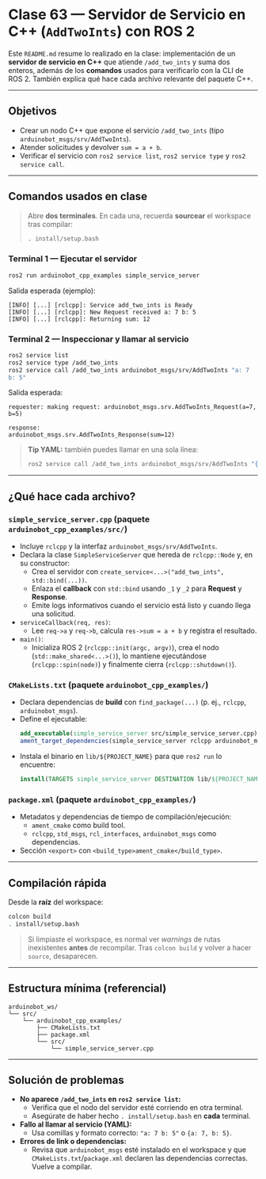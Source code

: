 # Clase 63 — Servidor de Servicio en C++ (`AddTwoInts`) con ROS 2

Este `README.md` resume lo realizado en la clase: implementación de un **servidor de servicio en C++**
que atiende `/add_two_ints` y suma dos enteros, además de los **comandos** usados para verificarlo con la CLI de ROS 2.
También explica qué hace cada archivo relevante del paquete C++.

---

## Objetivos
- Crear un nodo C++ que expone el servicio `/add_two_ints` (tipo `arduinobot_msgs/srv/AddTwoInts`).
- Atender solicitudes y devolver `sum = a + b`.
- Verificar el servicio con `ros2 service list`, `ros2 service type` y `ros2 service call`.

---

## Comandos usados en clase

> Abre **dos terminales**. En cada una, recuerda **sourc‍ear** el workspace tras compilar:
> ```bash
> . install/setup.bash
> ```

### Terminal 1 — Ejecutar el servidor
```bash
ros2 run arduinobot_cpp_examples simple_service_server
```
Salida esperada (ejemplo):
```
[INFO] [...] [rclcpp]: Service add_two_ints is Ready
[INFO] [...] [rclcpp]: New Request received a: 7 b: 5
[INFO] [...] [rclcpp]: Returning sum: 12
```

### Terminal 2 — Inspeccionar y llamar al servicio
```bash
ros2 service list
ros2 service type /add_two_ints
ros2 service call /add_two_ints arduinobot_msgs/srv/AddTwoInts "a: 7
b: 5"
```
Salida esperada:
```
requester: making request: arduinobot_msgs.srv.AddTwoInts_Request(a=7, b=5)

response:
arduinobot_msgs.srv.AddTwoInts_Response(sum=12)
```

> **Tip YAML:** también puedes llamar en una sola línea:
> ```bash
> ros2 service call /add_two_ints arduinobot_msgs/srv/AddTwoInts "{a: 7, b: 5}"
> ```

---

## ¿Qué hace cada archivo?

### `simple_service_server.cpp` (paquete `arduinobot_cpp_examples/src/`)
- Incluye `rclcpp` y la interfaz `arduinobot_msgs/srv/AddTwoInts`.
- Declara la clase `SimpleServiceServer` que hereda de `rclcpp::Node` y, en su constructor:
  - Crea el servidor con `create_service<...>("add_two_ints", std::bind(...))`.
  - Enlaza el **callback** con `std::bind` usando `_1` y `_2` para **Request** y **Response**.
  - Emite logs informativos cuando el servicio está listo y cuando llega una solicitud.
- `serviceCallback(req, res)`:
  - Lee `req->a` y `req->b`, calcula `res->sum = a + b` y registra el resultado.
- `main()`:
  - Inicializa ROS 2 (`rclcpp::init(argc, argv)`), crea el nodo (`std::make_shared<...>()`),
    lo mantiene ejecutándose (`rclcpp::spin(node)`) y finalmente cierra (`rclcpp::shutdown()`).

### `CMakeLists.txt` (paquete `arduinobot_cpp_examples/`)
- Declara dependencias de **build** con `find_package(...)` (p. ej., `rclcpp`, `arduinobot_msgs`).  
- Define el ejecutable:
  ```cmake
  add_executable(simple_service_server src/simple_service_server.cpp)
  ament_target_dependencies(simple_service_server rclcpp arduinobot_msgs)
  ```
- Instala el binario en `lib/${PROJECT_NAME}` para que `ros2 run` lo encuentre:
  ```cmake
  install(TARGETS simple_service_server DESTINATION lib/${PROJECT_NAME})
  ```

### `package.xml` (paquete `arduinobot_cpp_examples/`)
- Metadatos y dependencias de tiempo de compilación/ejecución:
  - `ament_cmake` como build tool.
  - `rclcpp`, `std_msgs`, `rcl_interfaces`, `arduinobot_msgs` como dependencias.
- Sección `<export>` con `<build_type>ament_cmake</build_type>`.

---

## Compilación rápida
Desde la **raíz** del workspace:
```bash
colcon build
. install/setup.bash
```
> Si limpiaste el workspace, es normal ver *warnings* de rutas inexistentes **antes** de recompilar.
> Tras `colcon build` y volver a hacer `source`, desaparecen.

---

## Estructura mínima (referencial)
```
arduinobot_ws/
└── src/
    └── arduinobot_cpp_examples/
        ├── CMakeLists.txt
        ├── package.xml
        └── src/
            └── simple_service_server.cpp
```

---

## Solución de problemas
- **No aparece `/add_two_ints` en `ros2 service list`:**
  - Verifica que el nodo del servidor esté corriendo en otra terminal.
  - Asegúrate de haber hecho `. install/setup.bash` en **cada** terminal.
- **Fallo al llamar al servicio (YAML):**
  - Usa comillas y formato correcto: `"a: 7
b: 5"` o `{a: 7, b: 5}`.
- **Errores de link o dependencias:**
  - Revisa que `arduinobot_msgs` esté instalado en el workspace y que `CMakeLists.txt`/`package.xml`
    declaren las dependencias correctas. Vuelve a compilar.
